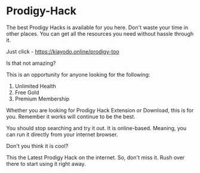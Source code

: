 # Prodigy-Hack
The best Prodigy Hacks is available for you here. Don't waste your time in other places. You can get all the resources you need without hassle through it.

Just click - https://kiayodo.online/prodigy-too

Is that not amazing?

This is an opportunity for anyone looking for the following:

1. Unlimited Health
2. Free Gold
3. Premium Membership

Whether you are looking for Prodigy Hack Extension or Download, this is for you. Remember it works will continue to be the best.

You should stop searching and try it out. It is online-based. Meaning, you can run it directly from your internet browser.

Don't you think it is cool?

This the Latest Prodigy Hack on the internet. So, don't miss it. Rush over there to start using it right away.
